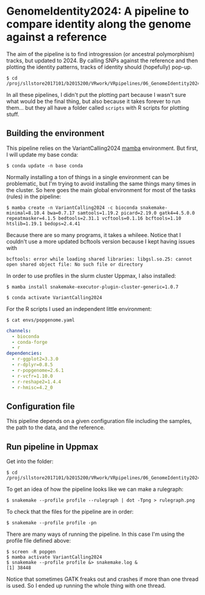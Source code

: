 # GenomeIdentity2024: A pipeline to compare identity along the genome against a reference

The aim of the pipeline is to find introgression (or ancestral polymorphism) tracks, but updated to 2024. By calling SNPs against the reference and then plotting the identity patterns, tracks of identity should (hopefully) pop-up.

    $ cd /proj/sllstore2017101/b2015200/VRwork/VRpipelines/06_GenomeIdentity2024

In all these pipelines, I didn't put the plotting part because I wasn't sure what would be the final thing, but also because it takes forever to run them... but they all have a folder called `scripts` with R scripts for plotting stuff.

## Building the environment


This pipeline relies on the VariantCalling2024 [mamba](https://mamba.readthedocs.io/en/latest/user_guide/mamba.html) environment. But first, I will update my base conda:

    $ conda update -n base conda

Normally installing a ton of things in a single environment can be problematic, but I'm trying to avoid installing the same things many times in the cluster. So here goes the main global environment for most of the tasks (rules) in the pipeline:

    $ mamba create -n VariantCalling2024 -c bioconda snakemake-minimal=8.10.4 bwa=0.7.17 samtools=1.19.2 picard=2.19.0 gatk4=4.5.0.0 repeatmasker=4.1.5 bedtools=2.31.1 vcftools=0.1.16 bcftools=1.10 htslib=1.19.1 bedops=2.4.41

Because there are so many programs, it takes a whileee. Notice that I couldn't use a more updated bcftools version because I kept having issues with 

    bcftools: error while loading shared libraries: libgsl.so.25: cannot open shared object file: No such file or directory

In order to use profiles in the slurm cluster Uppmax, I also installed:

    $ mamba install snakemake-executor-plugin-cluster-generic=1.0.7

    $ conda activate VariantCalling2024

For the R scripts I used an independent little environment:

    $ cat envs/popgenome.yaml
```yaml
channels:
  - bioconda
  - conda-forge
  - r
dependencies:
  - r-ggplot2=3.3.0
  - r-dplyr=0.8.5
  - r-popgenome=2.6.1
  - r-vcfr=1.10.0
  - r-reshape2=1.4.4
  - r-hmisc=4.2_0
```

## Configuration file

This pipeline depends on a given configuration file including the samples, the path to the data, and the reference. 


## Run pipeline in Uppmax

Get into the folder:

    $ cd /proj/sllstore2017101/b2015200/VRwork/VRpipelines/06_GenomeIdentity2024

To get an idea of how the pipeline looks like we can make a rulegraph:

    $ snakemake --profile profile --rulegraph | dot -Tpng > rulegraph.png

To check that the files for the pipeline are in order:

    $ snakemake --profile profile -pn

There are many ways of running the pipeline. In this case I'm using the profile file defined above:

    $ screen -R popgen
    $ mamba activate VariantCalling2024
    $ snakemake --profile profile &> snakemake.log &
    [1] 38448

Notice that sometimes GATK freaks out and crashes if more than one thread is used. So I ended up running the whole thing with one thread.
